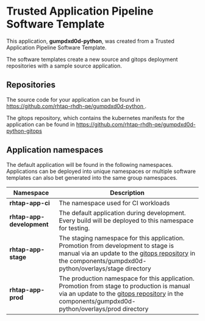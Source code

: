 # Trusted Application Pipeline Software Template

This application, **gumpdxd0d-python**, was created from a Trusted Application Pipeline Software Template.

The software templates create a new source and gitops deployment repositories with a sample source application. 

## Repositories

The source code for your application can be found in [https://github.com/rhtap-rhdh-qe/gumpdxd0d-python ](https://github.com/rhtap-rhdh-qe/gumpdxd0d-python ).
 
The gitops repository, which contains the kubernetes manifests for the application can be found in 
[https://github.com/rhtap-rhdh-qe/gumpdxd0d-python-gitops ](https://github.com/rhtap-rhdh-qe/gumpdxd0d-python-gitops ) 

## Application namespaces 

The default application will be found in the following namespaces. Applications can be deployed into unique namespaces or multiple software templates can also bet generated into the same group namespaces.  

|  Namespace   |  Description   |  
| -------- | -------- |
| **rhtap-app-ci** | The namespace used for CI workloads |
| **rhtap-app-development** | The default application during development. Every build will be deployed to this namespace for testing. |
| **rhtap-app-stage** | The staging namespace for this application. Promotion from development to stage is manual via an update to the [gitops repository](https://github.com/rhtap-rhdh-qe/gumpdxd0d-python-gitops ) in the components/gumpdxd0d-python/overlays/stage directory |
| **rhtap-app-prod** | The production namespace for this application. Promotion from stage to production is manual via an update to the [gitops repository](https://github.com/rhtap-rhdh-qe/gumpdxd0d-python-gitops ) in the components/gumpdxd0d-python/overlays/prod directory |
